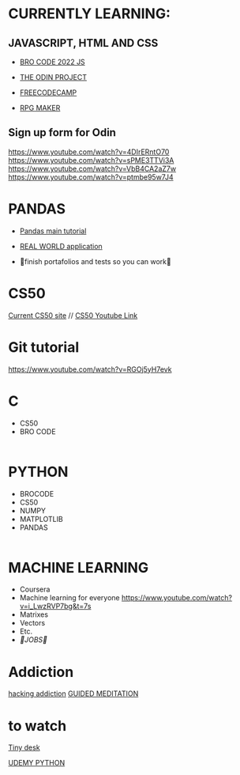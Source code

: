 # CURRENTLY LEARNING:
## JAVASCRIPT, HTML AND CSS 
* [BRO CODE 2022 JS](https://www.youtube.com/watch?v=8dWL3wF_OMw)

* [THE ODIN PROJECT](https://www.theodinproject.com/)
* [FREECODECAMP](https://www.freecodecamp.org/learn/javascript-algorithms-and-data-structures/basic-data-structures/create-complex-multi-dimensional-arrays) 

* [RPG MAKER](https://www.youtube.com/watch?v=SYx885hX0OY)

## Sign up form for Odin 
https://www.youtube.com/watch?v=4DIrERntO70 </br>
https://www.youtube.com/watch?v=sPME3TTVi3A </br>
https://www.youtube.com/watch?v=VbB4CA2aZ7w </br>
https://www.youtube.com/watch?v=ptmbe95w7J4 </br>

# PANDAS
* [Pandas main tutorial](https://www.youtube.com/watch?v=vmEHCJofslg)

* [REAL WORLD application](https://www.youtube.com/watch?v=cc0HOiKN_ac)
* 🔴finish portafolios and tests so you can work🔴

# CS50 
[Current CS50 site](https://cs50.harvard.edu/x/2022/weeks/4/) //
[CS50 Youtube Link](https://youtu.be/v_luodP_mfE?t=1024)

# Git tutorial
https://www.youtube.com/watch?v=RGOj5yH7evk


# C
* CS50 
* BRO CODE<br/><br/>
# PYTHON 
* BROCODE 
* CS50 
* NUMPY 
* MATPLOTLIB 
* PANDAS<br/><br/>
# MACHINE LEARNING 
* Coursera
* Machine learning for everyone https://www.youtube.com/watch?v=i_LwzRVP7bg&t=7s
* Matrixes
* Vectors
* Etc.
* _🔴JOBS🔴_

# Addiction 
[hacking addiction](https://youtu.be/p3JLaF_4Tz8?t=999)
[GUIDED MEDITATION](https://www.youtube.com/watch?v=CVW_IE1nsKE)

# to watch 
[Tiny desk](https://www.youtube.com/watch?v=eAzClkn3zYw)

[UDEMY PYTHON](https://www.reddit.com/r/Python/comments/z62wuw/free_udemy_course_without_certificate_python/)

